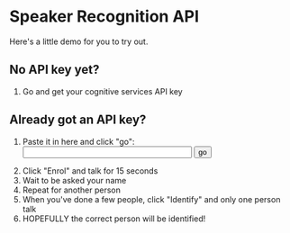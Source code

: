 # Speaker Recognition API

Here's a little demo for you to try out.

## No API key yet?

1. Go and get your cognitive services API key

## Already got an API key?

 1. Paste it in here and click "go":
    <form action="demo.html" method="GET">
    <input type="text" name="key" style="width:300px">
    <input type="submit" value="go">
    </form>
 1. Click "Enrol" and talk for 15 seconds
 1. Wait to be asked your name
 1. Repeat for another person
 1. When you've done a few people, click "Identify" and only one person talk
 1. HOPEFULLY the correct person will be identified!

